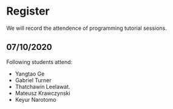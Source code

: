 # Register
We will record the attendence of programming tutorial sessions.

## 07/10/2020
Following students attend:
* Yangtao Ge
* Gabriel Turner
* Thatchawin Leelawat.
* Mateusz Krawczynski
* Keyur Narotomo